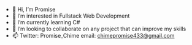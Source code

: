 - 👋 Hi, I’m Promise
- 👀 I’m interested in Fullstack Web Development
- 🌱 I’m currently learning C#
- 💞️ I’m looking to collaborate on any project that can improve my skills
- 📫 Twitter: Promise_Chime email: chimepromise433@gmail.com

<!---
raysummer9/raysummer9 is a ✨ special ✨ repository because its `README.md` (this file) appears on your GitHub profile.
You can click the Preview link to take a look at your changes.
--->
